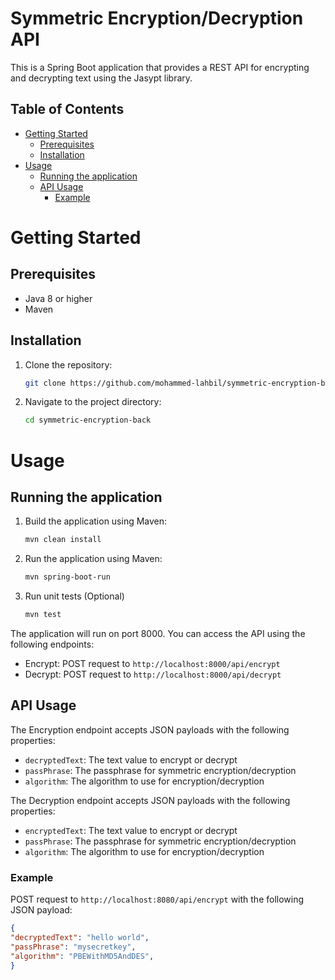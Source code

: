 # Symmetric Encryption/Decryption API

This is a Spring Boot application that provides a REST API for encrypting and decrypting text using the Jasypt library.

## Table of Contents

- [Getting Started](#getting-started)
    - [Prerequisites](#prerequisites)
    - [Installation](#installation)
- [Usage](#usage)
    - [Running the application](#running-the-application)
    - [API Usage](#api-usage)
      - [Example](#example)

# Getting Started

## Prerequisites

- Java 8 or higher
- Maven

## Installation

1. Clone the repository:  
    ```sh
    git clone https://github.com/mohammed-lahbil/symmetric-encryption-back.git
    ```
2. Navigate to the project directory: 
    ```sh
    cd symmetric-encryption-back
    ```

# Usage

## Running the application

1. Build the application using Maven:
    ```sh
    mvn clean install
    ```
2. Run the application using Maven:
    ```sh
    mvn spring-boot-run
    ```
3. Run unit tests (Optional)
    ```sh
    mvn test
    ```

The application will run on port 8000. You can access the API using the following endpoints:

- Encrypt: POST request to `http://localhost:8000/api/encrypt`
- Decrypt: POST request to `http://localhost:8000/api/decrypt`

## API Usage

The Encryption endpoint accepts JSON payloads with the following properties:

- `decryptedText`: The text value to encrypt or decrypt
- `passPhrase`: The passphrase for symmetric encryption/decryption
- `algorithm`: The algorithm to use for encryption/decryption

The Decryption endpoint accepts JSON payloads with the following properties:

- `encryptedText`: The text value to encrypt or decrypt
- `passPhrase`: The passphrase for symmetric encryption/decryption
- `algorithm`: The algorithm to use for encryption/decryption

### Example

POST request to `http://localhost:8080/api/encrypt` with the following JSON payload:

```json  
{  
"decryptedText": "hello world",  
"passPhrase": "mysecretkey",  
"algorithm": "PBEWithMD5AndDES",  
}  
```
